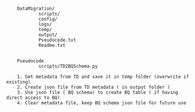 
        DataMigration/
                scripts/
                config/
                logs/
                temp/
                output/
                Pseudocode.txt
                Readme.txt


        Pseudocode
                scripts/TD2BQSchema.py

        1. Get metadata from TD and save it in temp folder (overwrite if existing)
        2. Create json file from TD metadata ( in output folder )
        3. Use json file ( BQ schema) to create BQ table ( if having direct access to BQ)
        4. Clear metadata file, keep BQ schema json file for future use

